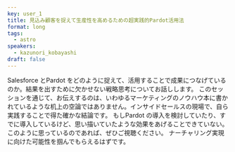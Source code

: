 ```yaml
---
key: user_1
title: 見込み顧客を捉えて生産性を高めるための超実践的Pardot活用法
format: long
tags:
  - astro
speakers:
  - kazunori_kobayashi
draft: false
---
```

Salesforce とPardot をどのように捉えて、活用することで成果につなげているのか。結果を出すために欠かせない戦略思考についてお話しします。 このセッションを通じて、お伝えするのは、いわゆるマーケティングのノウハウ本に書かれているような机上の空論ではありません。インサイドセールスの現場で、自ら実践することで得た確かな結論です。 もしPardot の導入を検討していたり、すでに導入しているけど、思い描いていたような効果をあげることできていない。このように思っているのであれば、ぜひご視聴ください。 ナーチャリング実現に向けた可能性を掴んでもらえるはずです。